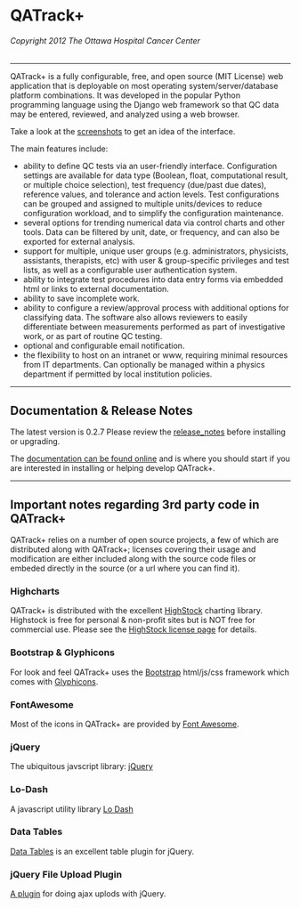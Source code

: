 # QATrack+
###### Copyright 2012 The Ottawa Hospital Cancer Center

---

QATrack+ is a fully configurable, free, and open source (MIT License) web application that is deployable on
most operating system/server/database platform combinations. It was developed in the popular
Python programming language using the Django web framework so that QC data may be
entered, reviewed, and analyzed using a web browser.

Take a look at the [screenshots](https://bitbucket.org/tohccmedphys/qatrackplus/wiki/screenshots) to get
an idea of the interface.

The main features include:

* ability to define QC tests via an user-friendly interface. Configuration settings are
available for data type (Boolean, float, computational result, or multiple choice
selection), test frequency (due/past due dates), reference values, and tolerance and action
levels. Test configurations can be grouped and assigned to multiple units/devices to
reduce configuration workload, and to simplify the configuration maintenance.
* several options for trending numerical data via control charts and other tools. Data can be
filtered by unit, date, or frequency, and can also be exported for external analysis.
* support for multiple, unique user groups (e.g. administrators, physicists, assistants,
therapists, etc) with user & group-specific privileges and test lists, as well as a configurable user
authentication system.
* ability to integrate test procedures into data entry forms via embedded html or links to
external documentation.
* ability to save incomplete work.
* ability to configure a review/approval process with additional options for classifying data.
The software also allows reviewers to easily differentiate between measurements
performed as part of investigative work, or as part of routine QC testing.
* optional and configurable email notification.
* the flexibility to host on an intranet or www, requiring minimal resources from IT
departments. Can optionally be managed within a physics department if permitted by
local institution policies.

---

## Documentation & Release Notes

The latest version is 0.2.7 Please review the [release_notes](https://bitbucket.org/tohccmedphys/qatrackplus/src/master/release_notes.md) before
installing or upgrading.

The [documentation can be found
online](https://bitbucket.org/tohccmedphys/qatrackplus/wiki/Home) and is where you
should start if you
are interested in installing or helping develop QATrack+.

---

## Important notes regarding 3rd party code in QATrack+

QATrack+ relies on a number of open source projects, a few of which are
distributed along with QATrack+; licenses covering their usage and
modification are either included along with the source code files or embeded
directly in the source (or a url where you can find it).

### Highcharts ###

QATrack+ is distributed with the excellent
[HighStock](http://www.highcharts.com/products/highstock) charting library.
Highstock is free for personal & non-profit sites but is NOT free for
commercial use. Please see the [HighStock license
page](http://shop.highsoft.com/highstock.html#redist) for details.


### Bootstrap & Glyphicons ###

For look and feel QATrack+ uses the [Bootstrap](http://getbootstrap.com) html/js/css framework which
comes with [Glyphicons](http://glyphicons.com/license/).

### FontAwesome ###

Most of the icons in QATrack+ are provided by [Font Awesome]( http://fortawesome.github.io/Font-Awesome/icons/).

### jQuery ###

The ubiquitous javscript library: [jQuery](http://jquery.com)

### Lo-Dash ###

A javascript utility library [Lo Dash](http://lodash.com/)

### Data Tables ###

[Data Tables](http://www.datatables.net/) is an excellent table plugin for jQuery.

### jQuery File Upload Plugin ###

[A plugin](https://github.com/blueimp/jQuery-File-Upload) for doing ajax uplods with jQuery.




